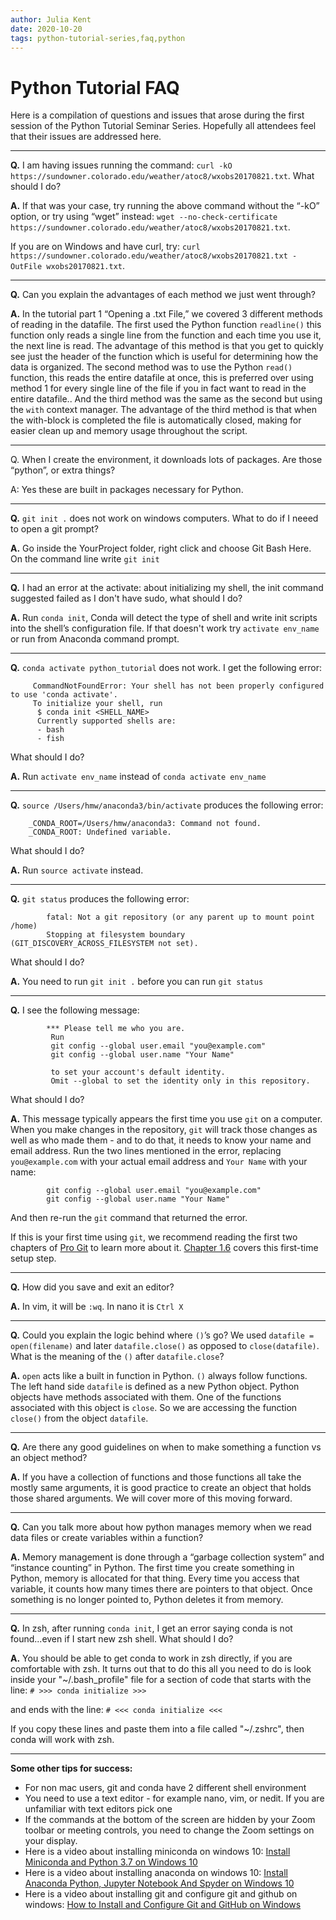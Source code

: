 ```yaml
---
author: Julia Kent
date: 2020-10-20
tags: python-tutorial-series,faq,python
---
```


# Python Tutorial FAQ

Here is a compilation of questions and issues that arose during the first session of the Python Tutorial Seminar Series. Hopefully all attendees feel that their issues are addressed here.

---

**Q.** I am having issues running the command:
`curl -kO https://sundowner.colorado.edu/weather/atoc8/wxobs20170821.txt`.
What should I do?

**A.** If that was your case, try running the above command without the “-kO” option, or try using “wget” instead:
`wget --no-check-certificate https://sundowner.colorado.edu/weather/atoc8/wxobs20170821.txt`.

If you are on Windows and have curl, try:
`curl https://sundowner.colorado.edu/weather/atoc8/wxobs20170821.txt -OutFile wxobs20170821.txt`.

---

**Q.** Can you explain the advantages of each method we just went through?

**A.** In the tutorial part 1 “Opening a .txt File,” we covered 3 different methods of reading in the datafile.
The first used the Python function `readline()` this function only reads a single line from the function and each time you use it, the next line is read. The advantage of this method is that you get to quickly see just the header of the function which is useful for determining how the data is organized.
The second method was to use the Python `read()` function, this reads the entire datafile at once, this is preferred over using method 1 for every single line of the file if you in fact want to read in the entire datafile..
And the third method was the same as the second but using the `with` context manager. The advantage of the third method is that when the with-block is completed the file is automatically closed, making for easier clean up and memory usage throughout the script.

---

Q. When I create the environment, it downloads lots of packages. Are those “python”, or extra things?

A: Yes these are built in packages necessary for Python.

---

**Q.** `git init .` does not work on windows computers. What to do if I neeed to open a git prompt?

**A.** Go inside the YourProject folder, right click and choose Git Bash Here.
On the command line write `git init`

---

**Q.** I had an error at the activate: about initializing my shell, the init command suggested failed as I don't have sudo, what should I do?

**A.** Run `conda init`, Conda will detect the type of shell and write init scripts into the shell’s configuration file. If that doesn't work try `activate env_name` or run from Anaconda command prompt.

---

**Q.** `conda activate python_tutorial` does not work. I get the following error:

```
     CommandNotFoundError: Your shell has not been properly configured to use 'conda activate'.
     To initialize your shell, run
      $ conda init <SHELL_NAME>
      Currently supported shells are:
      - bash
      - fish
```

What should I do?

**A.** Run `activate env_name` instead of `conda activate env_name`

---

**Q.** `source /Users/hmw/anaconda3/bin/activate` produces the following error:

```
    _CONDA_ROOT=/Users/hmw/anaconda3: Command not found.
    _CONDA_ROOT: Undefined variable.
```

What should I do?

**A.** Run `source activate` instead.

---

**Q.** `git status` produces the following error:

```
        fatal: Not a git repository (or any parent up to mount point /home)
        Stopping at filesystem boundary (GIT_DISCOVERY_ACROSS_FILESYSTEM not set).
```

What should I do?

**A.** You need to run `git init .` before you can run `git status`

---

**Q.** I see the following message:

```
        *** Please tell me who you are.
         Run
         git config --global user.email "you@example.com"
         git config --global user.name "Your Name"

         to set your account's default identity.
         Omit --global to set the identity only in this repository.
```

What should I do?

**A.** This message typically appears the first time you use `git` on a computer. When you make changes in the repository, `git` will track those changes as well as who made them - and to do that, it needs to know your name and email address. Run the two lines mentioned in the error, replacing `you@example.com` with your actual email address and `Your Name` with your name:

```
        git config --global user.email "you@example.com"
        git config --global user.name "Your Name"
```

And then re-run the `git` command that returned the error.

If this is your first time using `git`, we recommend reading the first two chapters of [Pro Git](https://git-scm.com/book/en/v2) to learn more about it. [Chapter 1.6](https://git-scm.com/book/en/v2/Getting-Started-First-Time-Git-Setup) covers this first-time setup step.

---

**Q.** How did you save and exit an editor?

**A.** In vim, it will be `:wq`. In nano it is `Ctrl X`

---

**Q.** Could you explain the logic behind where `()`’s go? We used `datafile = open(filename)` and later `datafile.close()` as opposed to `close(datafile)`. What is the meaning of the `()` after `datafile.close`?

**A.** `open` acts like a built in function in Python. `()` always follow functions. The left hand side `datafile` is defined as a new Python object. Python objects have methods associated with them. One of the functions associated with this object is `close`. So we are accessing the function `close()` from the object `datafile`.

---

**Q.** Are there any good guidelines on when to make something a function vs an object method?

**A.** If you have a collection of functions and those functions all take the mostly same arguments, it is good practice to create an object that holds those shared arguments. We will cover more of this moving forward.

---

**Q.** Can you talk more about how python manages memory when we read data files or create variables within a function?

**A.** Memory management is done through a “garbage collection system” and “instance counting” in Python. The first time you create something in Python, memory is allocated for that thing. Every time you access that variable, it counts how many times there are pointers to that object. Once something is no longer pointed to, Python deletes it from memory.

---

**Q.** In zsh, after running `conda init`, I get an error saying conda is not found...even if I start new zsh shell. What should I do?

**A.** You should be able to get conda to work in zsh directly, if you are comfortable with zsh. It turns out that to do this all you need to do is look inside your "~/.bash_profile" file for a section of code that starts with the line:
`# >>> conda initialize >>>`

and ends with the line:
`# <<< conda initialize <<<`

If you copy these lines and paste them into a file called "~/.zshrc", then conda will work with zsh.

---

**Some other tips for success:**

- For non mac users, git and conda have 2 different shell environment
- You need to use a text editor - for example nano, vim, or nedit. If you are unfamiliar with text editors pick one
- If the commands at the bottom of the screen are hidden by your Zoom toolbar or meeting controls, you need to change the Zoom settings on your display.
- Here is a video about installing miniconda on windows 10: [Install Miniconda and Python 3.7 on Windows 10](https://www.youtube.com/watch?v=tXgPY4lc6fo)
- Here is a video about installing anaconda on windows 10: [Install Anaconda Python, Jupyter Notebook And Spyder on Windows 10](https://www.youtube.com/watch?v=5mDYijMfSzs)
- Here is a video about installing git and configure git and github on windows: [How to Install and Configure Git and GitHub on Windows](https://www.youtube.com/watch?v=J_Clau1bYco)

